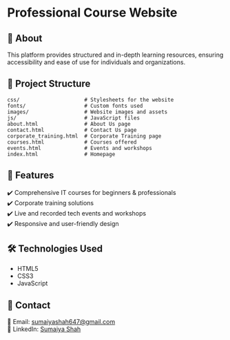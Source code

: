 # Professional Course Website  
## 📌 About  
This platform provides structured and in-depth learning resources, ensuring accessibility and ease of use for individuals and organizations.  

## 📂 Project Structure  
```
css/                     # Stylesheets for the website  
fonts/                   # Custom fonts used  
images/                  # Website images and assets  
js/                      # JavaScript files  
about.html               # About Us page  
contact.html             # Contact Us page  
corporate_training.html  # Corporate Training page  
courses.html             # Courses offered  
events.html              # Events and workshops  
index.html               # Homepage  
```

## 🚀 Features  
✔️ Comprehensive IT courses for beginners & professionals  
✔️ Corporate training solutions  
✔️ Live and recorded tech events and workshops  
✔️ Responsive and user-friendly design  

## 🛠️ Technologies Used  
- HTML5  
- CSS3  
- JavaScript  

## 📧 Contact  
📩 Email: [sumaiyashah647@gmail.com](mailto:sumaiyashah647@gmail.com)  
🔗 LinkedIn: [Sumaiya Shah](https://www.linkedin.com/in/sumaiya-shah-7a0706224/)  
